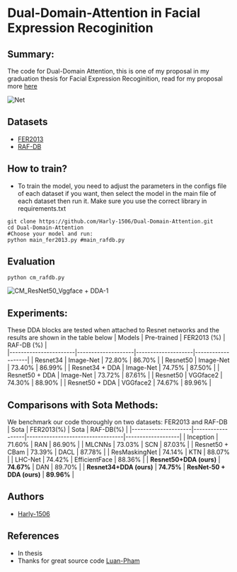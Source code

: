
# Dual-Domain-Attention in Facial Expression Recoginition
## Summary:
The code for Dual-Domain Attention, this is one of my proposal in my graduation thesis for Facial Expression Recoginition, read for my proposal more [here](https://harly.vercel.app/graduation-thesis-facial-emotion-recognition-deep-learning-application-combines-attention)


![Net](https://github.com/Harly-1506/Dual-Domain-Attention/assets/86733695/d1755a67-c51d-4ef8-815b-20e6388277db)

## Datasets
- [FER2013](https://www.kaggle.com/competitions/challenges-in-representation-learning-facial-expression-recognition-challenge/overview)
- [RAF-DB](http://www.whdeng.cn/raf/model1.html)
## How to train?
- To train the model, you need to adjust the parameters in the configs file of each dataset if you want, then select the model in the main file of each dataset then run it. Make sure you use the correct library in requirements.txt 
```python3
git clone https://github.com/Harly-1506/Dual-Domain-Attention.git
cd Dual-Domain-Attention
#Choose your model and run:
python main_fer2013.py #main_rafdb.py
```
## Evaluation
```python3
python cm_rafdb.py
```
![CM_ResNet50_Vggface + DDA-1](https://github.com/Harly-1506/Dual-Domain-Attention/assets/86733695/9163ea8f-c16f-45b7-a896-d33b31f5f9cb)

## Experiments:
These DDA blocks are tested when attached to Resnet networks and the results are shown in the table below
|     Models            |     Pre-trained    |     FER2013 (%)    |     RAF-DB (%)    |        
|-----------------------|--------------------|--------------------|-------------------|
|     Resnet34          |     Image-Net      |     72.80%         |     86.70%        |
|     Resnet50          |     Image-Net      |     73.40%         |     86.99%        |
|     Resnet34 + DDA    |     Image-Net      |     74.75%         |     87.50%        |
|     Resnet50 + DDA    |     Image-Net      |     73.72%         |     87.61%        |
|     Resnet50          |     VGGface2       |     74.30%         |     88.90%        |
|     Resnet50 + DDA    |     VGGface2       |     74.67%         |     89.96%        |


## Comparisons with Sota Methods:
We benchmark our code thoroughly on two datasets: FER2013 and RAF-DB
| Sota                | FER2013(%)       | Sota                             | RAF-DB(%)         |
|---------------------|------------------|----------------------------------|-------------------|
| Inception           |    71.60%    | RAN                              |    86.90%     |
| MLCNNs              |    73.03%    | SCN                              |    87.03%     |
| Resnet50 + CBam     |    73.39%    | DACL                             |    87.78%     |
| ResMaskingNet       |    74.14%    | KTN                              |    88.07%     |
| LHC-Net             |    74.42%    | EfficientFace                    |    88.36%     |
| **Resnet50+DDA (ours)** |    **74.67%**    | DAN                              |    89.70%     |
| **Resnet34+DDA (ours)** |    **74.75%**    |   **ResNet-50 + DDA (ours)**    |    **89.96%**     |

## Authors
- [Harly-1506](github.com/Harly-1596)
## References
- In thesis
- Thanks for great source code [Luan-Pham](https://github.com/phamquiluan)

